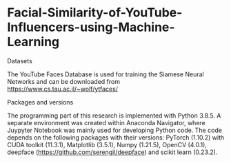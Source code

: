 # Facial-Similarity-of-YouTube-Influencers-using-Machine-Learning

Datasets

The YouTube Faces Database is used for training the Siamese Neural Networks and can be downloaded from https://www.cs.tau.ac.il/~wolf/ytfaces/

Packages and versions

The programming part of this research is implemented with Python 3.8.5. A separate environment was created within Anaconda Navigator, where Juypyter Notebook was mainly used for developing Python code. The code depends on the following packages with their versions: PyTorch (1.10.2) with CUDA toolkit (11.3.1), Matplotlib (3.5.1), Numpy (1.21.5), OpenCV (4.0.1), deepface (https://github.com/serengil/deepface) and scikit learn (0.23.2).
